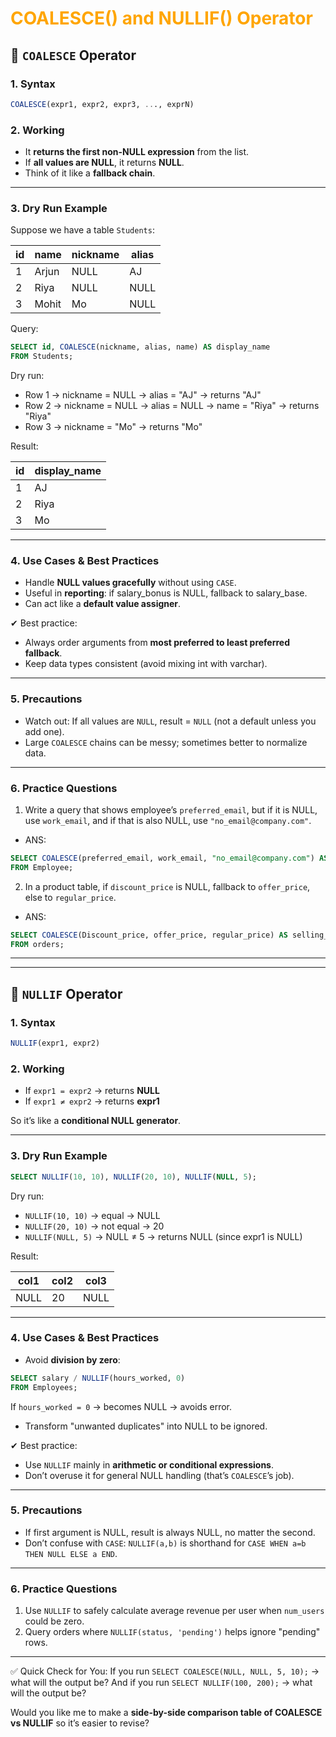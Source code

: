 # <span style="color:orange">**COALESCE() and NULLIF() Operator**</span>

## 🔹 `COALESCE` Operator

### 1. Syntax

```sql
COALESCE(expr1, expr2, expr3, ..., exprN)
```

### 2. Working

- It **returns the first non-NULL expression** from the list.
- If **all values are NULL**, it returns **NULL**.
- Think of it like a **fallback chain**.

---

### 3. Dry Run Example

Suppose we have a table `Students`:

| id  | name  | nickname | alias |
| --- | ----- | -------- | ----- |
| 1   | Arjun | NULL     | AJ    |
| 2   | Riya  | NULL     | NULL  |
| 3   | Mohit | Mo       | NULL  |

Query:

```sql
SELECT id, COALESCE(nickname, alias, name) AS display_name
FROM Students;
```

Dry run:

- Row 1 → nickname = NULL → alias = "AJ" → returns "AJ"
- Row 2 → nickname = NULL → alias = NULL → name = "Riya" → returns "Riya"
- Row 3 → nickname = "Mo" → returns "Mo"

Result:

| id  | display_name |
| --- | ------------ |
| 1   | AJ           |
| 2   | Riya         |
| 3   | Mo           |

---

### 4. Use Cases & Best Practices

- Handle **NULL values gracefully** without using `CASE`.
- Useful in **reporting**: if salary_bonus is NULL, fallback to salary_base.
- Can act like a **default value assigner**.

✔ Best practice:

- Always order arguments from **most preferred to least preferred fallback**.
- Keep data types consistent (avoid mixing int with varchar).

---

### 5. Precautions

- Watch out: If all values are `NULL`, result = `NULL` (not a default unless you add one).
- Large `COALESCE` chains can be messy; sometimes better to normalize data.

---

### 6. Practice Questions

1. Write a query that shows employee’s `preferred_email`, but if it is NULL, use `work_email`, and if that is also NULL, use `"no_email@company.com"`.

- ANS:

```sql
SELECT COALESCE(preferred_email, work_email, "no_email@company.com") AS employee_mail
FROM Employee;
```

2. In a product table, if `discount_price` is NULL, fallback to `offer_price`, else to `regular_price`.

- ANS:

```sql
SELECT COALESCE(Discount_price, offer_price, regular_price) AS selling_price
FROM orders;
```

---

---

## 🔹 `NULLIF` Operator

### 1. Syntax

```sql
NULLIF(expr1, expr2)
```

### 2. Working

- If `expr1 = expr2` → returns **NULL**
- If `expr1 ≠ expr2` → returns **expr1**

So it’s like a **conditional NULL generator**.

---

### 3. Dry Run Example

```sql
SELECT NULLIF(10, 10), NULLIF(20, 10), NULLIF(NULL, 5);
```

Dry run:

- `NULLIF(10, 10)` → equal → NULL
- `NULLIF(20, 10)` → not equal → 20
- `NULLIF(NULL, 5)` → NULL ≠ 5 → returns NULL (since expr1 is NULL)

Result:

| col1 | col2 | col3 |
| ---- | ---- | ---- |
| NULL | 20   | NULL |

---

### 4. Use Cases & Best Practices

- Avoid **division by zero**:

```sql
SELECT salary / NULLIF(hours_worked, 0)
FROM Employees;
```

If `hours_worked = 0` → becomes NULL → avoids error.

- Transform "unwanted duplicates" into NULL to be ignored.

✔ Best practice:

- Use `NULLIF` mainly in **arithmetic or conditional expressions**.
- Don’t overuse it for general NULL handling (that’s `COALESCE`’s job).

---

### 5. Precautions

- If first argument is NULL, result is always NULL, no matter the second.
- Don’t confuse with `CASE`: `NULLIF(a,b)` is shorthand for `CASE WHEN a=b THEN NULL ELSE a END`.

---

### 6. Practice Questions

1. Use `NULLIF` to safely calculate average revenue per user when `num_users` could be zero.
2. Query orders where `NULLIF(status, 'pending')` helps ignore "pending" rows.

---

✅ Quick Check for You:
If you run `SELECT COALESCE(NULL, NULL, 5, 10);` → what will the output be?
And if you run `SELECT NULLIF(100, 200);` → what will the output be?

Would you like me to make a **side-by-side comparison table of COALESCE vs NULLIF** so it’s easier to revise?
